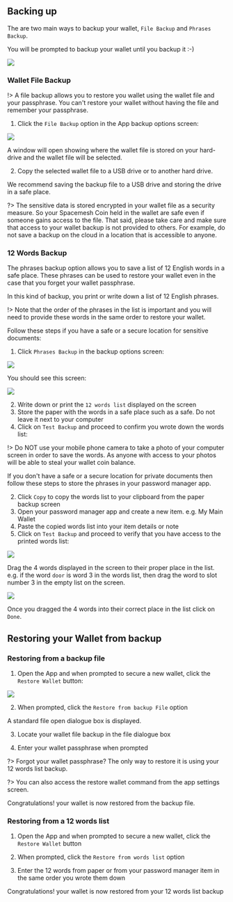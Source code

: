 ## Backing up
The are two main ways to backup your wallet, `File Backup` and `Phrases Backup`.

You will be prompted to backup your wallet until you backup it :-)

![](images/backup_prompt.png)

### Wallet File Backup
!> A file backup allows you to restore you wallet using the wallet file and your passphrase. You can't restore your wallet without having the file and remember your passphrase.

1. Click the `File Backup` option in the App backup options screen:

![](images/backup_options.png)

A window will open showing where the wallet file is stored on your hard-drive and the wallet file will be selected.

2. Copy the selected wallet file to a USB drive or to another hard drive.

We recommend saving the backup file to a USB drive and storing the drive in a safe place.

?> The sensitive data is stored encrypted in your wallet file as a security measure. So your Spacemesh Coin held in the wallet are safe even if someone gains access to the file. That said, please take care and make sure that access to your wallet backup is not provided to others. For example, do not save a backup on the cloud in a location that is accessible to anyone.

### 12 Words Backup

The phrases backup option allows you to save a list of 12 English words in a safe place. These phrases can be used to restore your wallet even in the case that you forget your wallet passphrase.

In this kind of backup, you print or write down a list of 12 English phrases.

!> Note that the order of the phrases in the list is important and you will need to provide these words in the same order to restore your wallet.

Follow these steps if you have a safe or a secure location for sensitive documents:
1. Click `Phrases Backup` in the backup options screen:

![](images/backup_options.png)

You should see this screen:

![](images/paper_backup.png)

2. Write down or print the `12 words list` displayed on the screen
3. Store the paper with the words in a safe place such as a safe. Do not leave it next to your computer
4. Click on `Test Backup` and proceed to confirm you wrote down the words list:

!> Do NOT use your mobile phone camera to take a photo of your computer screen in order to save the words. As anyone with access to your photos will be able to steal your wallet coin balance.

If you don't have a safe or a secure location for private documents then follow these steps to store the phrases in your password manager app.

2. Click `Copy` to copy the words list to your clipboard from the paper backup screen
3. Open your password manager app and create a new item. e.g. My Main Wallet
4. Paste the copied words list into your item details or note
5. Click on `Test Backup` and proceed to verify that you have access to the printed words list:

![](images/confirm_back_start.png)

Drag the 4 words displayed in the screen to their proper place in the list. e.g. if the word `door` is word 3 in the words list, then drag the word to slot number 3 in the empty list on the screen.

![](images/confirm_backup.png)

Once you dragged the 4 words into their correct place in the list click on `Done`.

## Restoring your Wallet from backup

### Restoring from a backup file
1. Open the App and when prompted to secure a new wallet, click the `Restore Wallet` button:

![](images/welcome.png)

2. When prompted, click the `Restore from backup File` option

A standard file open dialogue box is displayed.

3. Locate your wallet file backup in the file dialogue box

4. Enter your wallet passphrase when prompted

?> Forgot your wallet passphrase? The only way to restore it is using your 12 words list backup.

?> You can also access the restore wallet command from the app settings screen.


Congratulations! your wallet is now restored from the backup file.

### Restoring from a 12 words list
1. Open the App and when prompted to secure a new wallet, click the `Restore Wallet` button

2. When prompted, click the `Restore from words list` option

3. Enter the 12 words from paper or from your password manager item in the same order you wrote them down

Congratulations! your wallet is now restored from your 12 words list backup
